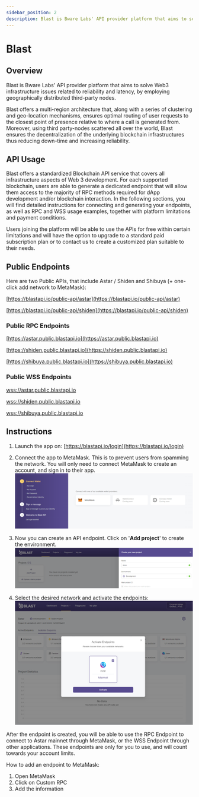 ```yaml
---
sidebar_position: 2
description: Blast is Bware Labs' API provider platform that aims to solve Web 3 infrastructure issues related to reliability and latency, by employing geographically distributed third-party nodes.
---
```


# Blast

## Overview

Blast is Bware Labs' API provider platform that aims to solve Web3 infrastructure issues related to reliability and latency, by employing geographically distributed third-party nodes.

Blast offers a multi-region architecture that, along with a series of clustering and geo-location mechanisms, ensures optimal routing of user requests to the closest point of presence relative to where a call is generated from. Moreover, using third party-nodes scattered all over the world, Blast ensures the decentralization of the underlying blockchain infrastructures thus reducing down-time and increasing reliability.

## API Usage

Blast offers a standardized Blockchain API service that covers all infrastructure aspects of Web 3 development. For each supported blockchain, users are able to generate a dedicated endpoint that will allow them access to the majority of RPC methods required for dApp development and/or blockchain interaction. In the following sections, you will find detailed instructions for connecting and generating your endpoints, as well as RPC and WSS usage examples, together with platform limitations and payment conditions.

Users joining the platform will be able to use the APIs for free within certain limitations and will have the option to upgrade to a standard paid subscription plan or to contact us to create a customized plan suitable to their needs.

## Public Endpoints

Here are two Public APIs, that include Astar / Shiden and Shibuya (+ one-click add network to MetaMask):

[https://blastapi.io/public-api/astar](https://blastapi.io/public-api/astar)

[https://blastapi.io/public-api/shiden](https://blastapi.io/public-api/shiden)

### Public RPC Endpoints

[https://astar.public.blastapi.io](https://astar.public.blastapi.io)

[https://shiden.public.blastapi.io](https://shiden.public.blastapi.io)

[https://shibuya.public.blastapi.io](https://shibuya.public.blastapi.io)

### Public WSS Endpoints

[wss://astar.public.blastapi.io](wss://astar.public.blastapi.io)

[wss://shiden.public.blastapi.io](wss://shiden.public.blastapi.io)

[wss://shibuya.public.blastapi.io](wss://shibuya.public.blastapi.io)

## Instructions

1. Launch the app on: [https://blastapi.io/login](https://blastapi.io/login)

2. Connect the app to MetaMask. This is to prevent users from spamming the network. You will only need to connect MetaMask to create an account, and sign in to their app.
   ![2](img/2.png)

3. Now you can create an API endpoint. Click on '**Add project**' to create the environment.
   ![3](img/3.png)

4. Select the desired network and activate the endpoints:
   ![4](img/4.png)

After the endpoint is created, you will be able to use the RPC Endpoint to connect to Astar mainnet through MetaMask, or the WSS Endpoint through other applications. These endpoints are only for you to use, and will count towards your account limits.

How to add an endpoint to MetaMask:

1. Open MetaMask
2. Click on Custom RPC
3. Add the information

